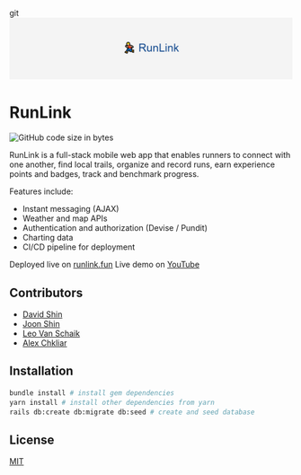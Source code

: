 git![](./app/assets/images/RunLink.png)
# RunLink
![GitHub code size in bytes](https://img.shields.io/github/languages/code-size/alexchkliar/runlink)

RunLink is a full-stack mobile web app that enables runners to connect with one another, find local trails, organize and record runs, earn experience points and badges, track and benchmark progress.

Features include:
- Instant messaging (AJAX)
- Weather and map APIs
- Authentication and authorization (Devise / Pundit)
- Charting data
- CI/CD pipeline for deployment

Deployed live on [runlink.fun](https://runlink.fun)
Live demo on [YouTube](https://youtu.be/6s_awQL4-Os?t=510)

## Contributors
- [David Shin](https://github.com/DavidShin0413)
- [Joon Shin](https://github.com/JoonHoShin2021)
- [Leo Van Schaik](https://github.com/leonardo-vanschaik)
- [Alex Chkliar](https://github.com/alexchkliar)

## Installation

``` bash
bundle install # install gem dependencies
yarn install # install other dependencies from yarn
rails db:create db:migrate db:seed # create and seed database
```

## License
[MIT](https://choosealicense.com/licenses/mit/)
